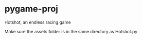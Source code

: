 # pygame-proj
Hotshot, an endless racing game

Make sure the assets folder is in the same directory as Hotshot.py
